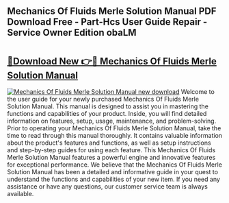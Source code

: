 ## Mechanics Of Fluids Merle Solution Manual PDF Download Free - Part-Hcs User Guide Repair - Service Owner Edition obaLM

# <h2><a href="http://bc9556.oget.top/?id=Mechanics+Of+Fluids+Merle+Solution+Manual">🔗Download New 👉🔴 Mechanics Of Fluids Merle Solution Manual</a></h2>

[![Mechanics Of Fluids Merle Solution Manual new download](https://i.imgur.com/5g1atiW.png)](http://bc9556.oget.top/?id=Mechanics+Of+Fluids+Merle+Solution+Manual)
Welcome to the user guide for your newly purchased Mechanics Of Fluids Merle Solution Manual. This manual is designed to assist you in mastering the functions and capabilities of your product. Inside, you will find detailed information on features, setup, usage, maintenance, and problem-solving. Prior to operating your Mechanics Of Fluids Merle Solution Manual, take the time to read through this manual thoroughly. It contains valuable information about the product's features and functions, as well as setup instructions and step-by-step guides for using each feature. This Mechanics Of Fluids Merle Solution Manual features a powerful engine and innovative features for exceptional performance. We believe that the Mechanics Of Fluids Merle Solution Manual has been a detailed and informative guide in your quest to understand the functions and capabilities of your new item. If you need any assistance or have any questions, our customer service team is always available.
